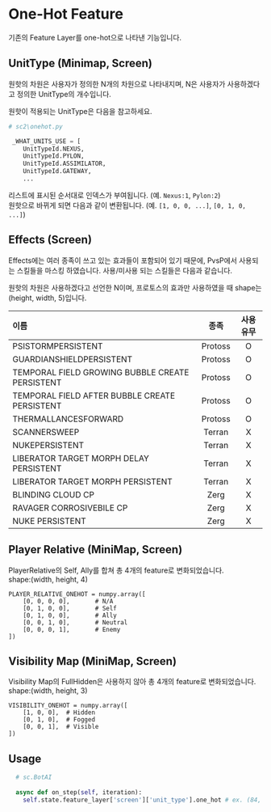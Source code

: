 # One-Hot Feature
기존의 Feature Layer를 one-hot으로 나타낸 기능입니다.  

## UnitType (Minimap, Screen)
원핫의 차원은 사용자가 정의한 N개의 차원으로 나타내지며, N은 사용자가 사용하겠다고 정의한 UnitType의 개수입니다.

원핫이 적용되는 UnitType은 다음을 참고하세요.
```python
# sc2\onehot.py

 _WHAT_UNITS_USE = [
    UnitTypeId.NEXUS,
    UnitTypeId.PYLON,
    UnitTypeId.ASSIMILATOR,
    UnitTypeId.GATEWAY,
    ...
```
리스트에 표시된 순서대로 인덱스가 부여됩니다. (예. `Nexus:1`, `Pylon:2`)  
원핫으로 바뀌게 되면 다음과 같이 변환됩니다. (예. `[1, 0, 0, ...]`, `[0, 1, 0, ...]`)  

## Effects (Screen)
Effects에는 여러 종족이 쓰고 있는 효과들이 포함되어 있기 때문에, PvsP에서 사용되는 스킬들을 마스킹 하였습니다.
사용/미사용 되는 스킬들은 다음과 같습니다.

원핫의 차원은 사용하겠다고 선언한 N이며, 프로토스의 효과만 사용하였을 때 shape는 (height, width, 5)입니다.

이름 | 종족 | 사용유무
|:---|:---:|:---:|
PSISTORMPERSISTENT | Protoss | O
GUARDIANSHIELDPERSISTENT | Protoss | O
TEMPORAL FIELD GROWING BUBBLE CREATE PERSISTENT | Protoss  | O
TEMPORAL FIELD AFTER BUBBLE CREATE PERSISTENT | Protoss | O
THERMALLANCESFORWARD | Protoss | O
SCANNERSWEEP | Terran | X
NUKEPERSISTENT | Terran | X
LIBERATOR TARGET MORPH DELAY PERSISTENT | Terran | X
LIBERATOR TARGET MORPH PERSISTENT | Terran | X
BLINDING CLOUD CP | Zerg | X
RAVAGER CORROSIVEBILE CP | Zerg | X
NUKE PERSISTENT | Zerg | X

## Player Relative (MiniMap, Screen)
PlayerRelative의 Self, Ally를 합쳐 총 4개의 feature로 변화되었습니다.  
shape:(width, height, 4) 
```
PLAYER_RELATIVE_ONEHOT = numpy.array([
    [0, 0, 0, 0],       # N/A
    [0, 1, 0, 0],       # Self
    [0, 1, 0, 0],       # Ally
    [0, 0, 1, 0],       # Neutral
    [0, 0, 0, 1],       # Enemy
])
```

## Visibility Map (MiniMap, Screen)
Visibility Map의 FullHidden은 사용하지 않아 총 4개의 feature로 변화되었습니다.  
shape:(width, height, 3) 
```
VISIBILITY_ONEHOT = numpy.array([
    [1, 0, 0],  # Hidden
    [0, 1, 0],  # Fogged
    [0, 0, 1],  # Visible
])
```


## Usage
```python
  # sc.BotAI
  
  async def on_step(self, iteration):
    self.state.feature_layer['screen']['unit_type'].one_hot # ex. (84, 84, N of UnitTypes)
```
